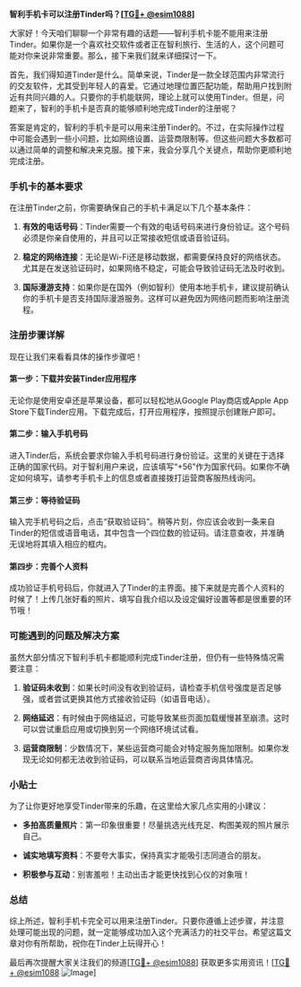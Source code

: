 **智利手机卡可以注册Tinder吗？[[TG💪+ @esim1088](https://t.me/s/esim1088)]**

大家好！今天咱们聊聊一个非常有趣的话题——智利手机卡能不能用来注册Tinder。如果你是一个喜欢社交软件或者正在智利旅行、生活的人，这个问题可能对你来说非常重要。那么，接下来我们就来详细探讨一下。

首先，我们得知道Tinder是什么。简单来说，Tinder是一款全球范围内非常流行的交友软件，尤其受到年轻人的喜爱。它通过地理位置匹配功能，帮助用户找到附近有共同兴趣的人。只要你的手机能联网，理论上就可以使用Tinder。但是，问题来了，智利的手机卡是否真的能够顺利地完成Tinder的注册呢？

答案是肯定的，智利的手机卡是可以用来注册Tinder的。不过，在实际操作过程中可能会遇到一些小问题，比如网络设置、运营商限制等。但这些问题大多数都可以通过简单的调整和解决来克服。接下来，我会分享几个关键点，帮助你更顺利地完成注册。

### 手机卡的基本要求

在注册Tinder之前，你需要确保自己的手机卡满足以下几个基本条件：

1. **有效的电话号码**：Tinder需要一个有效的电话号码来进行身份验证。这个号码必须是你亲自使用的，并且可以正常接收短信或语音验证码。
   
2. **稳定的网络连接**：无论是Wi-Fi还是移动数据，都需要保持良好的网络状态。尤其是在发送验证码时，如果网络不稳定，可能会导致验证码无法及时收到。

3. **国际漫游支持**：如果你是在国外（例如智利）使用本地手机卡，建议提前确认你的手机卡是否支持国际漫游服务。这样可以避免因为网络问题而影响注册流程。

### 注册步骤详解

现在让我们来看看具体的操作步骤吧！

#### 第一步：下载并安装Tinder应用程序
无论你是使用安卓还是苹果设备，都可以轻松地从Google Play商店或Apple App Store下载Tinder应用。下载完成后，打开应用程序，按照提示创建账户即可。

#### 第二步：输入手机号码
进入Tinder后，系统会要求你输入手机号码进行身份验证。这里的关键在于选择正确的国家代码。对于智利用户来说，应该填写“+56”作为国家代码。如果你不确定如何填写，请参考手机卡上的信息或者直接拨打运营商客服热线询问。

#### 第三步：等待验证码
输入完手机号码之后，点击“获取验证码”。稍等片刻，你应该会收到一条来自Tinder的短信或语音电话，其中包含一个四位数的验证码。请注意查收，并准确无误地将其填入相应的框内。

#### 第四步：完善个人资料
成功验证手机号码后，你就进入了Tinder的主界面。接下来就是完善个人资料的时候了！上传几张好看的照片、填写自我介绍以及设定偏好设置等都是很重要的环节哦！

### 可能遇到的问题及解决方案

虽然大部分情况下智利手机卡都能顺利完成Tinder注册，但仍有一些特殊情况需要注意：

1. **验证码未收到**：如果长时间没有收到验证码，请检查手机信号强度是否足够强，或者尝试更换其他方式接收验证码（如语音电话）。

2. **网络延迟**：有时候由于网络延迟，可能导致某些页面加载缓慢甚至崩溃。这时可以尝试重启应用或切换到另一个网络环境试试看。

3. **运营商限制**：少数情况下，某些运营商可能会对特定服务施加限制。如果你发现无论如何都无法收到验证码，可以联系当地运营商咨询具体情况。

### 小贴士

为了让你更好地享受Tinder带来的乐趣，在这里给大家几点实用的小建议：

- **多拍高质量照片**：第一印象很重要！尽量挑选光线充足、构图美观的照片展示自己。
  
- **诚实地填写资料**：不要夸大事实，保持真实才能吸引志同道合的朋友。
  
- **积极参与互动**：别害羞啦！主动出击才能更快找到心仪的对象哦！

### 总结

综上所述，智利手机卡完全可以用来注册Tinder。只要你遵循上述步骤，并注意处理可能出现的问题，就一定能够成功加入这个充满活力的社交平台。希望这篇文章对你有所帮助，祝你在Tinder上玩得开心！

最后再次提醒大家关注我们的频道[[TG💪+ @esim1088](https://t.me/s/esim1088)] 获取更多实用资讯！[[TG💪+ @esim1088](https://t.me/s/esim1088) ![Image](https://i.postimg.cc/4NQfJmqS/Snipaste-2025-05-13-00-14-12.png)]
